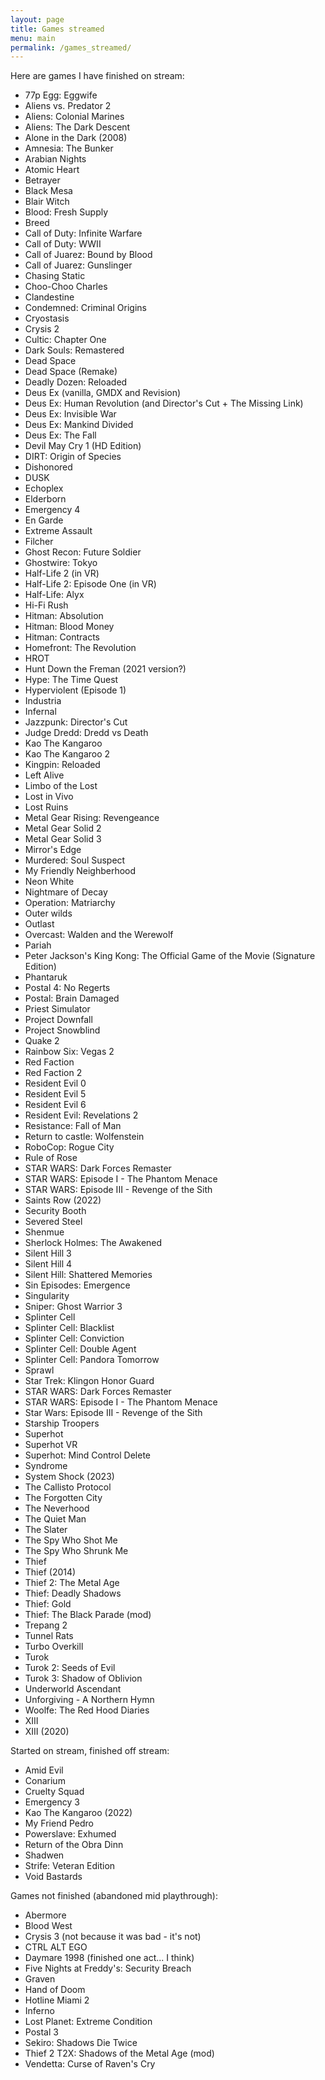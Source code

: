 ```yaml
---
layout: page
title: Games streamed
menu: main
permalink: /games_streamed/
---
```

Here are games I have finished on stream:
* 77p Egg: Eggwife
* Aliens vs. Predator 2
* Aliens: Colonial Marines
* Aliens: The Dark Descent
* Alone in the Dark (2008)
* Amnesia: The Bunker
* Arabian Nights
* Atomic Heart
* Betrayer
* Black Mesa
* Blair Witch
* Blood: Fresh Supply
* Breed
* Call of Duty: Infinite Warfare
* Call of Duty: WWII
* Call of Juarez: Bound by Blood
* Call of Juarez: Gunslinger
* Chasing Static
* Choo-Choo Charles
* Clandestine
* Condemned: Criminal Origins
* Cryostasis
* Crysis 2
* Cultic: Chapter One
* Dark Souls: Remastered
* Dead Space
* Dead Space (Remake)
* Deadly Dozen: Reloaded
* Deus Ex (vanilla, GMDX and Revision)
* Deus Ex: Human Revolution (and Director's Cut + The Missing Link)
* Deus Ex: Invisible War
* Deus Ex: Mankind Divided
* Deus Ex: The Fall
* Devil May Cry 1 (HD Edition)
* DIRT: Origin of Species
* Dishonored
* DUSK
* Echoplex
* Elderborn
* Emergency 4
* En Garde
* Extreme Assault
* Filcher
* Ghost Recon: Future Soldier
* Ghostwire: Tokyo
* Half-Life 2 (in VR)
* Half-Life 2: Episode One (in VR)
* Half-Life: Alyx
* Hi-Fi Rush
* Hitman: Absolution
* Hitman: Blood Money
* Hitman: Contracts
* Homefront: The Revolution
* HROT
* Hunt Down the Freman (2021 version?)
* Hype: The Time Quest
* Hyperviolent (Episode 1)
* Industria
* Infernal
* Jazzpunk: Director's Cut
* Judge Dredd: Dredd vs Death
* Kao The Kangaroo
* Kao The Kangaroo 2
* Kingpin: Reloaded
* Left Alive
* Limbo of the Lost
* Lost in Vivo
* Lost Ruins
* Metal Gear Rising: Revengeance
* Metal Gear Solid 2
* Metal Gear Solid 3
* Mirror's Edge
* Murdered: Soul Suspect
* My Friendly Neighberhood
* Neon White
* Nightmare of Decay
* Operation: Matriarchy
* Outer wilds
* Outlast
* Overcast: Walden and the Werewolf
* Pariah
* Peter Jackson's King Kong: The Official Game of the Movie (Signature Edition)
* Phantaruk
* Postal 4: No Regerts
* Postal: Brain Damaged
* Priest Simulator
* Project Downfall
* Project Snowblind
* Quake 2
* Rainbow Six: Vegas 2
* Red Faction
* Red Faction 2
* Resident Evil 0
* Resident Evil 5
* Resident Evil 6
* Resident Evil: Revelations 2
* Resistance: Fall of Man
* Return to castle: Wolfenstein
* RoboCop: Rogue City
* Rule of Rose
* STAR WARS: Dark Forces Remaster
* STAR WARS: Episode I - The Phantom Menace
* STAR WARS: Episode III - Revenge of the Sith
* Saints Row (2022)
* Security Booth
* Severed Steel
* Shenmue
* Sherlock Holmes: The Awakened
* Silent Hill 3
* Silent Hill 4
* Silent Hill: Shattered Memories
* Sin Episodes: Emergence
* Singularity
* Sniper: Ghost Warrior 3
* Splinter Cell
* Splinter Cell: Blacklist
* Splinter Cell: Conviction
* Splinter Cell: Double Agent
* Splinter Cell: Pandora Tomorrow
* Sprawl
* Star Trek: Klingon Honor Guard
* STAR WARS: Dark Forces Remaster
* STAR WARS: Episode I - The Phantom Menace
* Star Wars: Episode III - Revenge of the Sith
* Starship Troopers
* Superhot
* Superhot VR
* Superhot: Mind Control Delete
* Syndrome
* System Shock (2023)
* The Callisto Protocol
* The Forgotten City
* The Neverhood
* The Quiet Man
* The Slater
* The Spy Who Shot Me
* The Spy Who Shrunk Me
* Thief
* Thief (2014)
* Thief 2: The Metal Age
* Thief: Deadly Shadows
* Thief: Gold
* Thief: The Black Parade (mod)
* Trepang 2
* Tunnel Rats
* Turbo Overkill
* Turok
* Turok 2: Seeds of Evil
* Turok 3: Shadow of Oblivion
* Underworld Ascendant
* Unforgiving - A Northern Hymn
* Woolfe: The Red Hood Diaries
* XIII
* XIII (2020)

Started on stream, finished off stream:
* Amid Evil
* Conarium
* Cruelty Squad
* Emergency 3
* Kao The Kangaroo (2022)
* My Friend Pedro
* Powerslave: Exhumed
* Return of the Obra Dinn
* Shadwen
* Strife: Veteran Edition
* Void Bastards

Games not finished (abandoned mid playthrough):
* Abermore
* Blood West
* Crysis 3 (not because it was bad - it's not)
* CTRL ALT EGO
* Daymare 1998 (finished one act... I think)
* Five Nights at Freddy's: Security Breach
* Graven
* Hand of Doom
* Hotline Miami 2
* Inferno
* Lost Planet: Extreme Condition
* Postal 3
* Sekiro: Shadows Die Twice
* Thief 2 T2X: Shadows of the Metal Age (mod)
* Vendetta: Curse of Raven's Cry
